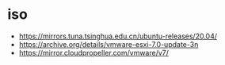 # iso

- https://mirrors.tuna.tsinghua.edu.cn/ubuntu-releases/20.04/
- https://archive.org/details/vmware-esxi-7.0-update-3n
- https://mirror.cloudpropeller.com/vmware/v7/
